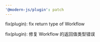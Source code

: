 ```yaml
---
'@modern-js/plugin': patch
---
```


fix(plugin): fix return type of Workflow

fix(plugin): 修复 Workflow 的返回值类型错误
